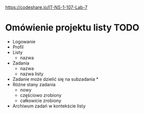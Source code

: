 https://codeshare.io/IT-NS-1-107-Lab-7

# Omówienie projektu listy TODO
- Logowanie
- Profil
- Listy
    - nazwa
- Zadania
    - nazwa
    - nazwa listy
- Zadanie może dzielić się na subzadania *
- Różne stany zadania
    - nowy
    - częściowo zrobiony
    - całkowicie zrobiony
- Archiwum zadań w kontekście listy

